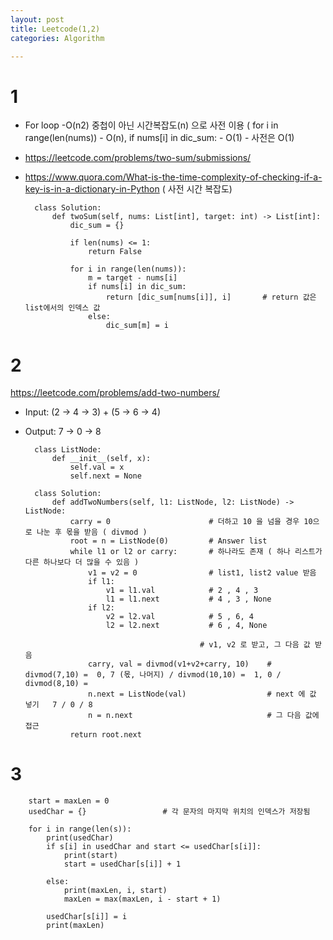 ```yaml
---
layout: post
title: Leetcode(1,2)
categories: Algorithm

---
```


# 1

* For loop -O(n2) 중첩이 아닌  시간복잡도(n) 으로 사전 이용  ( for i in range(len(nums)) - O(n),  if nums[i] in dic_sum: - O(1) - 사전은 O(1)

* https://leetcode.com/problems/two-sum/submissions/
* https://www.quora.com/What-is-the-time-complexity-of-checking-if-a-key-is-in-a-dictionary-in-Python ( 사전 시간 복잡도)


        class Solution:
            def twoSum(self, nums: List[int], target: int) -> List[int]:
                dic_sum = {}

                if len(nums) <= 1:
                    return False

                for i in range(len(nums)):                        
                    m = target - nums[i]         
                    if nums[i] in dic_sum:
                        return [dic_sum[nums[i]], i]       # return 값은 list에서의 인덱스 값
                    else:
                        dic_sum[m] = i          



# 2

https://leetcode.com/problems/add-two-numbers/

* Input: (2 -> 4 -> 3) + (5 -> 6 -> 4)
* Output: 7 -> 0 -> 8


        class ListNode:
            def __init__(self, x):
                self.val = x
                self.next = None

        class Solution:
            def addTwoNumbers(self, l1: ListNode, l2: ListNode) -> ListNode:
                carry = 0                      # 더하고 10 을 넘을 경우 10으로 나눈 후 몫을 받음 ( divmod ) 
                root = n = ListNode(0)         # Answer list
                while l1 or l2 or carry:       # 하나라도 존재 ( 하나 리스트가 다른 하나보다 더 많을 수 있음 )
                    v1 = v2 = 0                # list1, list2 value 받음 
                    if l1:                     
                        v1 = l1.val            # 2 , 4 , 3
                        l1 = l1.next           # 4 , 3 , None
                    if l2:
                        v2 = l2.val            # 5 , 6, 4
                        l2 = l2.next           # 6 , 4, None
                        
                                             # v1, v2 로 받고, 그 다음 값 받음
                    carry, val = divmod(v1+v2+carry, 10)    # divmod(7,10) =  0, 7 (몫, 나머지) / divmod(10,10) =  1, 0 / divmod(8,10) = 
                    n.next = ListNode(val)                  # next 에 값 넣기   7 / 0 / 8
                    n = n.next                              # 그 다음 값에 접근 
                return root.next


# 3



        start = maxLen = 0
        usedChar = {}                 # 각 문자의 마지막 위치의 인덱스가 저장됨 

        for i in range(len(s)):
            print(usedChar)
            if s[i] in usedChar and start <= usedChar[s[i]]:
                print(start)
                start = usedChar[s[i]] + 1

            else:
                print(maxLen, i, start)
                maxLen = max(maxLen, i - start + 1)

            usedChar[s[i]] = i
            print(maxLen)
